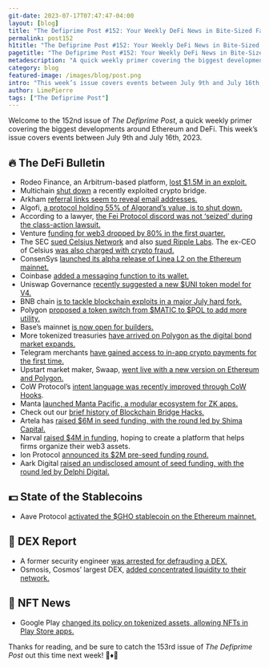 ```yaml
---
git-date: 2023-07-17T07:47:47-04:00
layout: [blog]
title: "The Defiprime Post #152: Your Weekly DeFi News in Bite-Sized Fashion"
permalink: post152
h1title: "The Defiprime Post #152: Your Weekly DeFi News in Bite-Sized Fashion"
pagetitle: "The Defiprime Post #152: Your Weekly DeFi News in Bite-Sized Fashion"
metadescription: "A quick weekly primer covering the biggest developments around Ethereum and DeFi. This week’s issue covers events between July 9th and July 16th, 2023"
category: blog
featured-image: /images/blog/post.png
intro: "This week’s issue covers events between July 9th and July 16th, 2023"
author: LimePierre
tags: ["The Defiprime Post"]
---
```


Welcome to the 152nd issue of _The Defiprime Post_, a quick weekly primer covering the biggest developments around Ethereum and DeFi. This week’s issue covers events between July 9th and July 16th, 2023.


## 🔥 The DeFi Bulletin

* Rodeo Finance, an Arbitrum-based platform, [lost $1.5M in an exploit.](https://www.theblock.co/post/238819/arbitrum-rodeo-finance-1-5-million-defi-exploit?utm_source=telegram1&utm_medium=social)
* Multichain [shut down](https://www.coindesk.com/business/2023/07/14/crypto-bridging-protocol-multichain-ceases-operations/) a recently exploited crypto bridge.
* Arkham [referral links seem to reveal email addresses.](https://www.theblock.co/post/238764/arkham-referral-links-appear-to-reveal-user-email-addresses)
* Algofi, [a protocol holding 55% of Algorand’s value, is to shut down.](https://www.coindesk.com/business/2023/07/11/defi-protocol-holding-55-of-algorand-value-to-shut-down/)
* According to a lawyer, [the Fei Protocol discord was not ‘seized’ during the class-action lawsuit.](https://www.theblock.co/post/238764/arkham-referral-links-appear-to-reveal-user-email-addresses)
* Venture [funding for web3 dropped by 80% in the first quarter.](https://www.theblock.co/post/238681/web3-venture-funding-dropped-80-in-first-quarter)
* The SEC [sued Celsius Network](https://storage.courtlistener.com/recap/gov.uscourts.nysd.602046/gov.uscourts.nysd.602046.1.0.pdf) and also [sued Ripple Labs](https://storage.courtlistener.com/recap/gov.uscourts.nysd.551082/gov.uscourts.nysd.551082.874.0_2.pdf). The ex-CEO of Celsius [was also charged with crypto fraud.](https://www.bloomberg.com/news/articles/2023-07-13/sec-files-lawsuit-against-celsius-network-alex-mashinsky)
* ConsenSys [launched its alpha release of Linea L2 on the Ethereum mainnet. ](https://www.theblock.co/post/238865/consensys-linea-layer-2)
* Coinbase [added a messaging function to its wallet.](https://www.coindesk.com/business/2023/07/12/coinbase-gets-into-direct-messaging-for-ethereum-crypto-wallets/)
* Uniswap Governance [recently suggested a new $UNI token model for V4.](https://gov.uniswap.org/t/a-completely-new-uni-token-model-for-v4/21647)
* BNB chain [is to tackle blockchain exploits in a major July hard fork.](https://www.coindesk.com/tech/2023/07/13/bnb-chain-to-tackle-blockchain-exploit-risks-in-major-july-hard-fork/)
* Polygon [proposed a token switch from $MATIC to $POL to add more utility.](https://www.coindesk.com/tech/2023/07/13/polygon-proposes-token-switch-from-matic-to-pol-for-more-utility/)
* Base’s mainnet [is now open for builders.](https://base.mirror.xyz/hwNwqXHVoLlO8s4DZppog4DfGvM34tigaDjOWuEJQfY)
* More tokenized treasuries [have arrived on Polygon as the digital bond market expands.](https://www.coindesk.com/markets/2023/07/13/real-world-asset-platform-ondo-finance-expands-tokenized-treasurys-to-polygon/)
* Telegram merchants [have gained access to in-app crypto payments for the first time. ](https://www.coindesk.com/business/2023/07/13/telegram-merchants-gain-to-access-crypto-payments-for-first-time)
* Upstart market maker, Swaap, [went live with a new version on Ethereum and Polygon.](https://blockworks.co/news/swaap-ethereum-polygon)
* CoW Protocol’s [intent language was recently improved through CoW Hooks](https://blog.cow.fi/cow-hooks-you-are-in-control-480ccb40044a).
* Manta [launched Manta Pacific, a modular ecosystem for ZK apps.](https://mantanetwork.medium.com/manta-launches-manta-pacific-the-modular-ecosystem-for-zk-applications-21ad62e9b9b3)
* Check out our [brief history of Blockchain Bridge Hacks.](https://defiprime.com/history-of-cross-chain-bridge-hacks)
* Artela has [raised $6M in seed funding, with the round led by Shima Capital.](https://chainwire.org/2023/07/12/blockchain-infrastructure-startup-artela-raises-6-million-in-seed-round-led-by-shima-capital/)
* Narval [raised $4M in funding](https://www.theblock.co/post/238542/narval-raises-4-million-for-platform-that-helps-firms-organize-web3-assets), hoping to create a platform that helps firms organize their web3 assets.
* Ion Protocol [announced its $2M pre-seed funding round.](https://ionprotocol.medium.com/announcing-ion-protocols-2m-pre-seed-round-f86176313eb4) 
* Aark Digital [raised an undisclosed amount of seed funding, with the round led by Delphi Digital.](https://aarkdigital.medium.com/aark-digital-secures-seed-funding-led-by-delphi-digital-cbcfd070a570)


## 💵 State of the Stablecoins

* Aave Protocol [activated the $GHO stablecoin on the Ethereum mainnet.](https://www.theblock.co/post/239688/aave-dao-deploys-gho-stablecoin-on-ethereum-mainnet?utm_source=telegram1&utm_medium=social)


## 💱 DEX Report

* A former security engineer [was arrested for defrauding a DEX.](https://www.justice.gov/usao-sdny/pr/former-security-engineer-international-technology-company-arrested-defrauding)
* Osmosis, Cosmos’ largest DEX, [added concentrated liquidity to their network.](https://www.theblock.co/post/239121/cosmos-osmosis-concentrated-liquidity)

 
## 💎 NFT News

* Google Play [changed its policy on tokenized assets, allowing NFTs in Play Store apps.](https://www.coindesk.com/web3/2023/07/12/google-play-changes-policy-on-tokenized-digital-assets-allowing-nfts-in-apps-and-games/?utm_campaign=coindesk_main&utm_content=editorial&utm_term=organic&utm_source=twitter&utm_medium=social&s=35)

Thanks for reading, and be sure to catch the 153rd issue of _The Defiprime Post_ out this time next week! 👋♦️👋